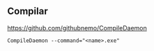 ## Compilar 
https://github.com/githubnemo/CompileDaemon

```
CompileDaemon --command="<name>.exe"
```